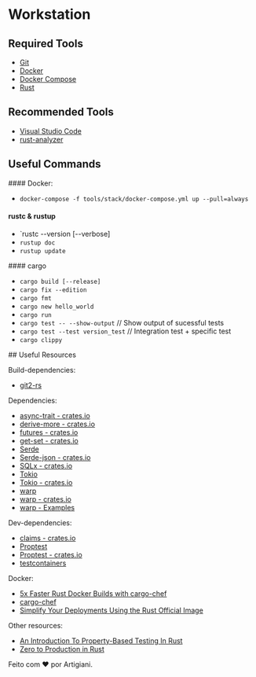 # Workstation

## Required Tools

- [Git](https://git-scm.com/)
- [Docker](https://www.docker.com/)
- [Docker Compose](https://docs.docker.com/compose/)
- [Rust](https://rustup.rs/)

## Recommended Tools

- [Visual Studio Code](https://code.visualstudio.com/)
- [rust-analyzer](https://code.visualstudio.com/docs/languages/rust#_2-install-the-rustanalyzer-extension)

## Useful Commands

#### Docker:
 - `docker-compose -f tools/stack/docker-compose.yml up --pull=always`

#### rustc & rustup

- `rustc --version [--verbose]
- `rustup doc`
- `rustup update`

#### cargo

- `cargo build [--release]`
- `cargo fix --edition`
- `cargo fmt`
- `cargo new hello_world`
- `cargo run`
- `cargo test -- --show-output`    // Show output of sucessful tests
- `cargo test --test version_test` // Integration test + specific test
- `cargo clippy`

## Useful Resources

Build-dependencies:
 - [git2-rs](https://crates.io/crates/git2)

Dependencies:
 - [async-trait - crates.io](https://crates.io/crates/async-trait)
 - [derive-more - crates.io](https://crates.io/crates/derive_more)
 - [futures - crates.io](https://crates.io/crates/futures)
 - [get-set - crates.io](https://crates.io/crates/getset)
 - [Serde](https://serde.rs/)
 - [Serde-json - crates.io](https://crates.io/crates/serde_json)
 - [SQLx - crates.io](https://crates.io/crates/sqlx)
 - [Tokio](https://tokio.rs/tokio/tutorial)
 - [Tokio - crates.io](https://crates.io/crates/tokio)
 - [warp](https://docs.rs/warp/latest/warp/test/index.html)
 - [warp - crates.io](https://crates.io/crates/warp)
 - [warp - Examples](https://github.com/seanmonstar/warp/blob/master/examples/todos.rs)

Dev-dependencies:
 - [claims - crates.io](https://crates.io/crates/claims)
 - [Proptest](https://proptest-rs.github.io/proptest/proptest/getting-started.html)
 - [Proptest - crates.io](https://crates.io/crates/proptest)
 - [testcontainers](https://crates.io/crates/testcontainers)

Docker:
  - [5x Faster Rust Docker Builds with cargo-chef](https://www.lpalmieri.com/posts/fast-rust-docker-builds/)
  - [cargo-chef](https://github.com/LukeMathWalker/cargo-chef)
  - [Simplify Your Deployments Using the Rust Official Image](https://www.docker.com/blog/simplify-your-deployments-using-the-rust-official-image/)

Other resources:
 - [An Introduction To Property-Based Testing In Rust](https://www.lpalmieri.com/posts/an-introduction-to-property-based-testing-in-rust/)
 - [Zero to Production in Rust](https://github.com/LukeMathWalker/zero-to-production)

Feito com ❤️ por Artigiani.
